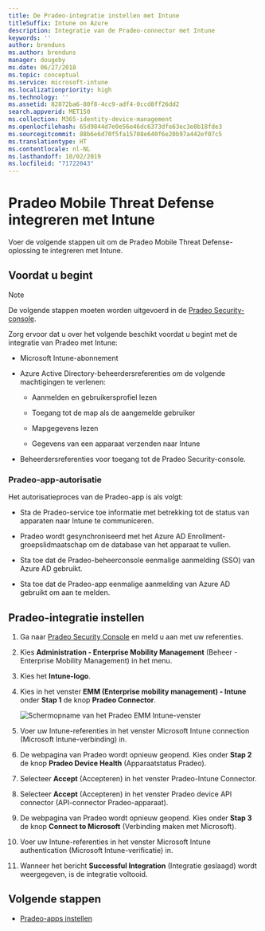 ```yaml
---
title: De Pradeo-integratie instellen met Intune
titleSuffix: Intune on Azure
description: Integratie van de Pradeo-connector met Intune
keywords: ''
author: brenduns
ms.author: brenduns
manager: dougeby
ms.date: 06/27/2018
ms.topic: conceptual
ms.service: microsoft-intune
ms.localizationpriority: high
ms.technology: ''
ms.assetid: 82872ba6-80f8-4cc9-adf4-0ccd8ff26dd2
search.appverid: MET150
ms.collection: M365-identity-device-management
ms.openlocfilehash: 65d9844d7e0e56e46dc6373dfe63ec3e8b18fde3
ms.sourcegitcommit: 88b6e6d70f5fa15708e640f6e20b97a442ef07c5
ms.translationtype: HT
ms.contentlocale: nl-NL
ms.lasthandoff: 10/02/2019
ms.locfileid: "71722043"
---
```

# <a name="integrate-pradeo-mobile-threat-defense-with-intune"></a>Pradeo Mobile Threat Defense integreren met Intune

Voer de volgende stappen uit om de Pradeo Mobile Threat Defense-oplossing te integreren met Intune.

## <a name="before-you-begin"></a>Voordat u begint

> [!NOTE]
> De volgende stappen moeten worden uitgevoerd in de [Pradeo Security-console](https://www.apps-security.com).

Zorg ervoor dat u over het volgende beschikt voordat u begint met de integratie van Pradeo met Intune:

- Microsoft Intune-abonnement

- Azure Active Directory-beheerdersreferenties om de volgende machtigingen te verlenen:

  - Aanmelden en gebruikersprofiel lezen

  - Toegang tot de map als de aangemelde gebruiker

  - Mapgegevens lezen

  - Gegevens van een apparaat verzenden naar Intune

- Beheerdersreferenties voor toegang tot de Pradeo Security-console.

### <a name="pradeo-app-authorization"></a>Pradeo-app-autorisatie

Het autorisatieproces van de Pradeo-app is als volgt:

- Sta de Pradeo-service toe informatie met betrekking tot de status van apparaten naar Intune te communiceren.

- Pradeo wordt gesynchroniseerd met het Azure AD Enrollment-groepslidmaatschap om de database van het apparaat te vullen.

- Sta toe dat de Pradeo-beheerconsole eenmalige aanmelding (SSO) van Azure AD gebruikt.

- Sta toe dat de Pradeo-app eenmalige aanmelding van Azure AD gebruikt om aan te melden.

## <a name="to-set-up-pradeo-integration"></a>Pradeo-integratie instellen

1. Ga naar [Pradeo Security Console](https://www.apps-security.com) en meld u aan met uw referenties.

2. Kies **Administration - Enterprise Mobility Management** (Beheer - Enterprise Mobility Management) in het menu.

3. Kies het **Intune-logo**.

4. Kies in het venster **EMM (Enterprise mobility management) - Intune** onder **Stap 1** de knop **Pradeo Connector**. 

    ![Schermopname van het Pradeo EMM Intune-venster](./media/pradeo-mtd-connector-integration/pradeo_setup.png)

5. Voer uw Intune-referenties in het venster Microsoft Intune connection (Microsoft Intune-verbinding) in.

5. De webpagina van Pradeo wordt opnieuw geopend. Kies onder **Stap 2** de knop **Pradeo Device Health** (Apparaatstatus Pradeo).

7. Selecteer **Accept** (Accepteren) in het venster Pradeo-Intune Connector. 

8. Selecteer **Accept** (Accepteren) in het venster Pradeo device API connector (API-connector Pradeo-apparaat).

9. De webpagina van Pradeo wordt opnieuw geopend. Kies onder **Stap 3** de knop **Connect to Microsoft** (Verbinding maken met Microsoft). 

10. Voer uw Intune-referenties in het venster Microsoft Intune authentication (Microsoft Intune-verificatie) in.

11. Wanneer het bericht **Successful Integration** (Integratie geslaagd) wordt weergegeven, is de integratie voltooid.

## <a name="next-steps"></a>Volgende stappen

- [Pradeo-apps instellen](mtd-apps-ios-app-configuration-policy-add-assign.md)
